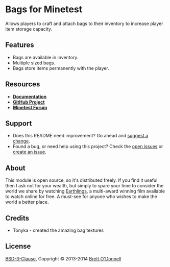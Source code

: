 # Bags for Minetest

Allows players to craft and attach bags to their inventory to increase player item storage capacity.


## Features

- Bags are available in inventory.
- Multiple sized bags.
- Bags store items permanently with the player.


## Resources

- **[Documentation](http://cornernote.github.io/minetest-bags)**
- **[GitHub Project](https://github.com/cornernote/minetest-bags)**
- **[Minetest Forum](http://minetest.net/forum/viewtopic.php?id=3081)**

## Support

- Does this README need improvement?  Go ahead and [suggest a change](https://github.com/cornernote/minetest-bags/edit/master/README.md).
- Found a bug, or need help using this project?  Check the [open issues](https://github.com/cornernote/minetest-bags/issues) or [create an issue](https://github.com/cornernote/minetest-bags/issues/new).


## About

This module is open source, so it's distributed freely. If you find it useful then I ask not for your wealth, but simply to spare your time to consider the world we share by watching [Earthlings](http://earthlings.com/), a multi-award winning film available to watch online for free. A must-see for anyone who wishes to make the world a better place.


## Credits

- Tonyka - created the amazing bag textures


## License

[BSD-3-Clause](https://raw.github.com/cornernote/minetest-bags/master/LICENSE), Copyright © 2013-2014 [Brett O'Donnell](http://cornernote.github.io/)
